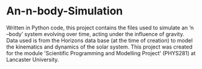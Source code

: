 # An-n-body-Simulation
Written in Python code, this project contains the files used to simulate an ‘n –body’ system evolving over time, acting under the influence of gravity. Data used is from the Horizons data base (at the time of creation) to model the kinematics and dynamics of the solar system. This project was created for the module 'Scientific Programming and Modelling Project' (PHYS281) at Lancaster University.
